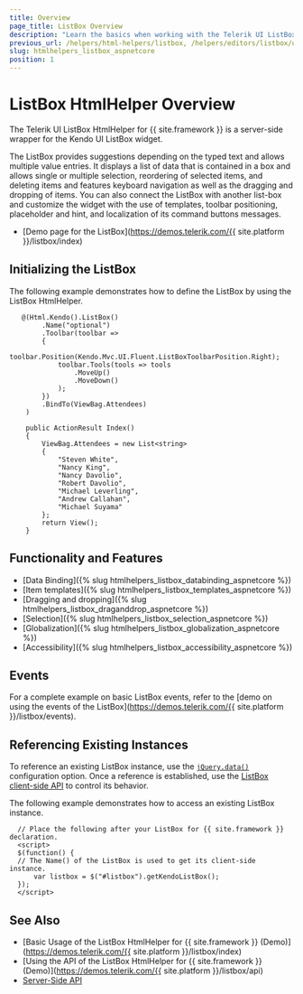 ```yaml
---
title: Overview
page_title: ListBox Overview
description: "Learn the basics when working with the Telerik UI ListBox HtmlHelper for {{ site.framework }}."
previous_url: /helpers/html-helpers/listbox, /helpers/editors/listbox/overview
slug: htmlhelpers_listbox_aspnetcore
position: 1
---
```


# ListBox HtmlHelper Overview

The Telerik UI ListBox HtmlHelper for {{ site.framework }} is a server-side wrapper for the Kendo UI ListBox widget.

The ListBox provides suggestions depending on the typed text and allows multiple value entries. It displays a list of data that is contained in a box and allows single or multiple selection, reordering of selected items, and deleting items and features keyboard navigation as well as the dragging and dropping of items. You can also connect the ListBox with another list-box and customize the widget with the use of templates, toolbar positioning, placeholder and hint, and localization of its command buttons messages.

* [Demo page for the ListBox](https://demos.telerik.com/{{ site.platform }}/listbox/index)

## Initializing the ListBox

The following example demonstrates how to define the ListBox by using the ListBox HtmlHelper.

```Razor
   @(Html.Kendo().ListBox()
        .Name("optional")
        .Toolbar(toolbar =>
        {
            toolbar.Position(Kendo.Mvc.UI.Fluent.ListBoxToolbarPosition.Right);
            toolbar.Tools(tools => tools
                .MoveUp()
                .MoveDown()
            );
        })
        .BindTo(ViewBag.Attendees)
    )
```
```Controller
    public ActionResult Index()
    {
        ViewBag.Attendees = new List<string>
        {
            "Steven White",
            "Nancy King",
            "Nancy Davolio",
            "Robert Davolio",
            "Michael Leverling",
            "Andrew Callahan",
            "Michael Suyama"
        };
        return View();
    }
```

## Functionality and Features

* [Data Binding]({% slug htmlhelpers_listbox_databinding_aspnetcore %})
* [Item templates]({% slug htmlhelpers_listbox_templates_aspnetcore %})
* [Dragging and dropping]({% slug htmlhelpers_listbox_draganddrop_aspnetcore %})
* [Selection]({% slug htmlhelpers_listbox_selection_aspnetcore %})
* [Globalization]({% slug htmlhelpers_listbox_globalization_aspnetcore %})
* [Accessibility]({% slug htmlhelpers_listbox_accessibility_aspnetcore %})

## Events

For a complete example on basic ListBox events, refer to the [demo on using the events of the ListBox](https://demos.telerik.com/{{ site.platform }}/listbox/events).

## Referencing Existing Instances

To reference an existing  ListBox instance, use the [`jQuery.data()`](http://api.jquery.com/jQuery.data/) configuration option. Once a reference is established, use the [ListBox client-side API](https://docs.telerik.com/kendo-ui/api/javascript/ui/listbox) to control its behavior.

The following example demonstrates how to access an existing ListBox instance.

      // Place the following after your ListBox for {{ site.framework }} declaration.
      <script>
      $(function() {
      // The Name() of the ListBox is used to get its client-side instance.
          var listbox = $("#listbox").getKendoListBox();
      });
      </script>
## See Also

* [Basic Usage of the ListBox HtmlHelper for {{ site.framework }} (Demo)](https://demos.telerik.com/{{ site.platform }}/listbox/index)
* [Using the API of the ListBox HtmlHelper for {{ site.framework }} (Demo)](https://demos.telerik.com/{{ site.platform }}/listbox/api)
* [Server-Side API](/api/listbox)
